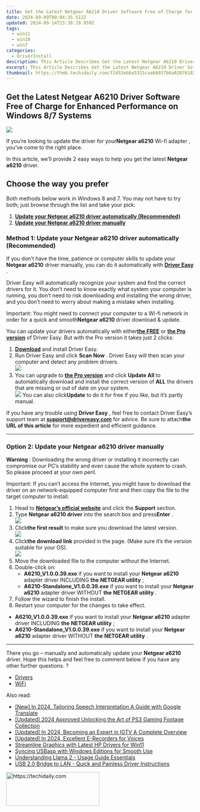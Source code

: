 ```yaml
---
title: Get the Latest Netgear A6210 Driver Software Free of Charge for Enhanced Performance on Windows 8/7 Systems
date: 2024-09-09T00:04:35.512Z
updated: 2024-09-14T23:36:19.059Z
tags:
  - win11
  - win10
  - win7
categories:
  - DriverInstall
description: This Article Describes Get the Latest Netgear A6210 Driver Software Free of Charge for Enhanced Performance on Windows 8/7 Systems
excerpt: This Article Describes Get the Latest Netgear A6210 Driver Software Free of Charge for Enhanced Performance on Windows 8/7 Systems
thumbnail: https://thmb.techidaily.com/f2d53ebba5315caabb937b6a02076182259db722e8470506c861929020be203d.jpg
---
```


## Get the Latest Netgear A6210 Driver Software Free of Charge for Enhanced Performance on Windows 8/7 Systems

![](https://images.drivereasy.com/wp-content/uploads/2018/07/img_5b3c9ff408f2b.jpg) 

 If you’re looking to update the driver for your**Netgear a6210**  Wi-fi adapter , you’ve come to the right place. 

 In this article, we’ll provide 2 easy ways to help you get the latest **Netgear a6210** driver. 

## Choose the way you prefer

 Both methods below work in Windows 8 and 7\. You may not have to try both; just browse through the list and take your pick:

1. [**Update your Netgear a6210 driver automatically (Recommended)**](https://www.drivereasy.com/knowledge/netgear-a6210-driver-free-download-update-for-your-windows-8-7/#O1)
2. **[Update your Netgear a6210 driver manually](https://tools.techidaily.com/drivereasy/download/)**

###  Method 1: Update your **Netgear a6210**  driver automatically (Recommended)

 If you don’t have the time, patience or computer skills to update your **Netgear a6210**  driver manually, you can do it automatically with **[Driver Easy](https://tools.techidaily.com/drivereasy/download/)**  . 

 Driver Easy will automatically recognize your system and find the correct drivers for it. You don’t need to know exactly what system your computer is running, you don’t need to risk downloading and installing the wrong driver, and you don’t need to worry about making a mistake when installing. 

 Important: You might need to connect your computer to a Wi-fi network in order for a quick and smooth**Netgear a6210** driver download & update. 

 You can update your drivers automatically with either[**the FREE**](https://tools.techidaily.com/drivereasy/download/)  or **[the Pro version](https://tools.techidaily.com/drivereasy/download/)**  of Driver Easy. But with the Pro version it takes just 2 clicks: 

1. **[Download](https://tools.techidaily.com/drivereasy/download/)**  and install Driver Easy.
2. Run Driver Easy and click **Scan Now** . Driver Easy will then scan your computer and detect any problem drivers.  
![](https://images.drivereasy.com/wp-content/uploads/2018/07/img_5b3b19bf43ece.jpg)
3. You can upgrade to **[the Pro version](https://tools.techidaily.com/drivereasy/download/)**  and click **Update All** to automatically download and install the correct version of **ALL**  the drivers that are missing or out of date on your system.  
![](https://images.drivereasy.com/wp-content/uploads/2018/07/img_5b3c9f265bbaa.jpg) You can also click**Update** to do it for free if you like, but it’s partly manual.

 If you have any trouble using **Driver Easy** , feel free to contact Driver Easy’s support team at **support@drivereasy.com** for advice. Be sure to attach**the URL of this article** for more expedient and efficient guidance. 

---

###  Option 2: Update your **Netgear a6210** driver manually

**Warning** : Downloading the wrong driver or installing it incorrectly can compromise our PC’s stability and even cause the whole system to crash. So please proceed at your own peril. 

 Important: If you can’t access the Internet, you might have to download the driver on an network-equipped computer first and then copy the file to the target computer to install. 

1. Head to **[Netgear’s official website](https://www.netgear.com/default.aspx)**  and click the **Support** section.
2. Type **Netgear a6210 driver**  into the search box and press**Enter** .  
![](https://images.drivereasy.com/wp-content/uploads/2018/07/img_5b3c9af066cb2.jpg)
3. Click**the first result** to make sure you download the latest version.  
![](https://images.drivereasy.com/wp-content/uploads/2018/07/img_5b3c9c9fe8fc9.jpg)
4. Click**the download link** provided in the page. (Make sure it’s the version suitable for your OS).  
![](https://images.drivereasy.com/wp-content/uploads/2018/07/img_5b3c9d0da04f2.jpg)
5. Move the downloaded file to the computer without the Internet.
6. Double-click on:  
   * **A6210\_V1.0.0.39.exe** if you want to install your **Netgear a6210**  adapter driver INCLUDING **the** **NETGEAR utility** ;  
   * **A6210-Standalone\_V1.0.0.39.exe** if you want to install your **Netgear a6210**  adapter driver WITHOUT **the** **NETGEAR utility** .
7. Follow the wizard to finish the install.
8. Restart your computer for the changes to take effect.
* **A6210\_V1.0.0.39.exe** if you want to install your **Netgear a6210**  adapter driver INCLUDING **the** **NETGEAR utility** ;
* **A6210-Standalone\_V1.0.0.39.exe** if you want to install your **Netgear a6210**  adapter driver WITHOUT **the** **NETGEAR utility** .

---

There you go  – manually and automatically update your **Netgear a6210** driver. Hope this helps and feel free to comment below if you have any other further questions. ? 

* [Drivers](https://tools.techidaily.com/drivereasy/download/)
* [WiFi](https://tools.techidaily.com/drivereasy/download/)

<ins class="adsbygoogle"
     style="display:block"
     data-ad-format="autorelaxed"
     data-ad-client="ca-pub-7571918770474297"
     data-ad-slot="1223367746"></ins>

<ins class="adsbygoogle"
     style="display:block"
     data-ad-client="ca-pub-7571918770474297"
     data-ad-slot="8358498916"
     data-ad-format="auto"
     data-full-width-responsive="true"></ins>

<span class="atpl-alsoreadstyle">Also read:</span>
<div><ul>
<li><a href="https://desktop-recording.techidaily.com/new-in-2024-tailoring-speech-interpretation-a-guide-with-google-translate/"><u>[New] In 2024, Tailoring Speech Interpretation A Guide with Google Translate</u></a></li>
<li><a href="https://screen-capture.techidaily.com/updated-2024-approved-unlocking-the-art-of-ps3-gaming-footage-collection/"><u>[Updated] 2024 Approved Unlocking the Art of PS3 Gaming Footage Collection</u></a></li>
<li><a href="https://instagram-video-recordings.techidaily.com/updated-in-2024-becoming-an-expert-in-igtv-a-complete-overview/"><u>[Updated] In 2024, Becoming an Expert in IGTV A Complete Overview</u></a></li>
<li><a href="https://screen-sharing-recording.techidaily.com/updated-in-2024-excellent-e-recorders-for-voices/"><u>[Updated] In 2024, Excellent E-Recorders for Voices</u></a></li>
<li><a href="https://driver-install.techidaily.com/streamline-graphics-with-latest-hp-drivers-for-win11/"><u>Streamline Graphics with Latest HP Drivers for Win11</u></a></li>
<li><a href="https://driver-install.techidaily.com/syncing-usbasp-with-windows-editions-for-smooth-use/"><u>Syncing USBasp with Windows Editions for Smooth Use</u></a></li>
<li><a href="https://tech-savvy.techidaily.com/understanding-llama-2-usage-guide-essentials/"><u>Understanding Llama 2 - Usage Guide Essentials</u></a></li>
<li><a href="https://driver-install.techidaily.com/usb-20-bridge-to-lan-quick-and-painless-driver-instructions/"><u>USB 2.0 Bridge to LAN - Quick and Painless Driver Instructions</u></a></li>
</ul></div>

<!-- affiliate ads begin -->
<a href="https://bluettius.sjv.io/c/5597632/2139107/17108" target="_top" id="2139107">
  <img src="//a.impactradius-go.com/display-ad/17108-2139107" border="0" alt="https://techidaily.com" width="250" height="90"/>
</a>
<img height="0" width="0" src="https://bluettius.sjv.io/i/5597632/2139107/17108" style="position:absolute;visibility:hidden;" border="0" />
<!-- affiliate ads end -->

